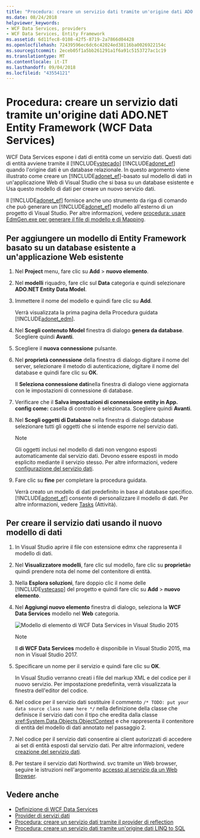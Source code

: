 ```yaml
---
title: "Procedura: creare un servizio dati tramite un'origine dati ADO.NET Entity Framework (WCF Data Services)"
ms.date: 08/24/2018
helpviewer_keywords:
- WCF Data Services, providers
- WCF Data Services, Entity Framework
ms.assetid: 6d11fec8-0108-42f5-8719-2a7866d04428
ms.openlocfilehash: 72439596ec6dc6c42024ed38116ba0026922154c
ms.sourcegitcommit: 2eceb05f1a5bb261291a1f6a91c5153727ac1c19
ms.translationtype: MT
ms.contentlocale: it-IT
ms.lasthandoff: 09/04/2018
ms.locfileid: "43554121"
---
```

# <a name="how-to-create-a-data-service-using-an-adonet-entity-framework-data-source-wcf-data-services"></a>Procedura: creare un servizio dati tramite un'origine dati ADO.NET Entity Framework (WCF Data Services)

WCF Data Services espone i dati di entità come un servizio dati. Questi dati di entità avviene tramite il [!INCLUDE[vstecado](../../../../includes/vstecado-md.md)] [!INCLUDE[adonet_ef](../../../../includes/adonet-ef-md.md)] quando l'origine dati è un database relazionale. In questo argomento viene illustrato come creare un [!INCLUDE[adonet_ef](../../../../includes/adonet-ef-md.md)]-basato sul modello di dati in un'applicazione Web di Visual Studio che si basa su un database esistente e Usa questo modello di dati per creare un nuovo servizio dati.

Il [!INCLUDE[adonet_ef](../../../../includes/adonet-ef-md.md)] fornisce anche uno strumento da riga di comando che può generare un [!INCLUDE[adonet_ef](../../../../includes/adonet-ef-md.md)] modello all'esterno di un progetto di Visual Studio. Per altre informazioni, vedere [procedura: usare EdmGen.exe per generare il file di modello e di Mapping](../../../../docs/framework/data/adonet/ef/how-to-use-edmgen-exe-to-generate-the-model-and-mapping-files.md).

## <a name="to-add-an-entity-framework-model-that-is-based-on-an-existing-database-to-an-existing-web-application"></a>Per aggiungere un modello di Entity Framework basato su un database esistente a un'applicazione Web esistente

1. Nel **Project** menu, fare clic su **Add** > **nuovo elemento**.

2. Nel **modelli** riquadro, fare clic sul **Data** categoria e quindi selezionare **ADO.NET Entity Data Model**.

3. Immettere il nome del modello e quindi fare clic su **Add**.

     Verrà visualizzata la prima pagina della Procedura guidata [!INCLUDE[adonet_edm](../../../../includes/adonet-edm-md.md)].

4. Nel **Scegli contenuto Model** finestra di dialogo **genera da database**. Scegliere quindi **Avanti**.

5. Scegliere il **nuova connessione** pulsante.

6. Nel **proprietà connessione** della finestra di dialogo digitare il nome del server, selezionare il metodo di autenticazione, digitare il nome del database e quindi fare clic su **OK**.

     Il **Seleziona connessione dati**nella finestra di dialogo viene aggiornata con le impostazioni di connessione di database.

7. Verificare che il **Salva impostazioni di connessione entity in App. config come:** casella di controllo è selezionata. Scegliere quindi **Avanti**.

8. Nel **Scegli oggetti di Database** nella finestra di dialogo database selezionare tutti gli oggetti che si intende esporre nel servizio dati.

    > [!NOTE]
    > Gli oggetti inclusi nel modello di dati non vengono esposti automaticamente dal servizio dati. Devono essere esposti in modo esplicito mediante il servizio stesso. Per altre informazioni, vedere [configurazione del servizio dati](../../../../docs/framework/data/wcf/configuring-the-data-service-wcf-data-services.md).

9. Fare clic su **fine** per completare la procedura guidata.

     Verrà creato un modello di dati predefinito in base al database specifico. [!INCLUDE[adonet_ef](../../../../includes/adonet-ef-md.md)] consente di personalizzare il modello di dati. Per altre informazioni, vedere [Tasks](https://msdn.microsoft.com/library/7166f1f1-4de8-4bd4-86b5-5e20a2ebaccb) (Attività).

## <a name="to-create-the-data-service-by-using-the-new-data-model"></a>Per creare il servizio dati usando il nuovo modello di dati

1. In Visual Studio aprire il file con estensione edmx che rappresenta il modello di dati.

2. Nel **Visualizzatore modelli**, fare clic sul modello, fare clic su **proprietà**e quindi prendere nota del nome del contenitore di entità.

3. Nella **Esplora soluzioni**, fare doppio clic il nome delle [!INCLUDE[vstecasp](../../../../includes/vstecasp-md.md)] del progetto e quindi fare clic su **Add** > **nuovo elemento**.

4. Nel **Aggiungi nuovo elemento** finestra di dialogo, seleziona la **WCF Data Services** modello nel **Web** categoria.

   ![Modello di elemento di WCF Data Services in Visual Studio 2015](media/wcf-data-service-item-template.png)

   > [!NOTE]
   > Il **di WCF Data Services** modello è disponibile in Visual Studio 2015, ma non in Visual Studio 2017.

5. Specificare un nome per il servizio e quindi fare clic su **OK**.

     In Visual Studio verranno creati i file del markup XML e del codice per il nuovo servizio. Per impostazione predefinita, verrà visualizzata la finestra dell'editor del codice.

6. Nel codice per il servizio dati sostituire il commento `/* TODO: put your data source class name here */` nella definizione della classe che definisce il servizio dati con il tipo che eredita dalla classe <xref:System.Data.Objects.ObjectContext> e che rappresenta il contenitore di entità del modello di dati annotato nel passaggio 2.

7. Nel codice per il servizio dati consentire ai client autorizzati di accedere ai set di entità esposti dal servizio dati. Per altre informazioni, vedere [creazione del servizio dati](../../../../docs/framework/data/wcf/creating-the-data-service.md).

8. Per testare il servizio dati Northwind. svc tramite un Web browser, seguire le istruzioni nell'argomento [accesso al servizio da un Web Browser](../../../../docs/framework/data/wcf/accessing-the-service-from-a-web-browser-wcf-data-services-quickstart.md).

## <a name="see-also"></a>Vedere anche

- [Definizione di WCF Data Services](../../../../docs/framework/data/wcf/defining-wcf-data-services.md)
- [Provider di servizi dati](../../../../docs/framework/data/wcf/data-services-providers-wcf-data-services.md)
- [Procedura: creare un servizio dati tramite il provider di reflection](../../../../docs/framework/data/wcf/create-a-data-service-using-rp-wcf-data-services.md)
- [Procedura: creare un servizio dati tramite un'origine dati LINQ to SQL](../../../../docs/framework/data/wcf/create-a-data-service-using-linq-to-sql-wcf.md)